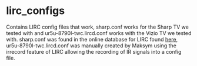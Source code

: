 # lirc_configs

Contains LIRC config files that work, sharp.conf works for the Sharp TV we tested with and ur5u-8790l-twc.lircd.conf works with the Vizio TV we tested with. sharp.conf was found in the online database for LIRC found [here](http://lirc.sourceforge.net/remotes), ur5u-8790l-twc.lircd.conf was manually created by Maksym using the irrecord feature of LIRC allowing the recording of IR signals into a config file.

